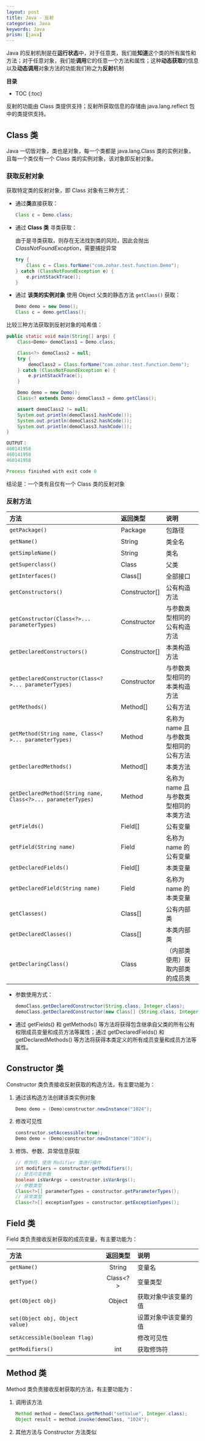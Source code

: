 ```yaml
---
layout: post
title: Java - 反射
categories: Java
keywords: Java
prism: [java]
---
```


Java 的反射机制是在**运行状态**中，对于任意类，我们能**知道**这个类的所有属性和方法；对于任意对象，我们能**调用**它的任意一个方法和属性；这种**动态获取**的信息以及**动态调用**对象方法的功能我们称之为**反射**机制

**目录**

* TOC
{:toc}

反射的功能由 Class 类提供支持；反射所获取信息的存储由 java.lang.reflect 包中的类提供支持。

## Class 类

Java 一切皆对象，类也是对象，每一个类都是 java.lang.Class 类的实例对象，且每一个类仅有一个 Class 类的实例对象，该对象即反射对象。

### 获取反射对象

获取特定类的反射对象，即 Class 对象有三种方式：

* 通过**类**直接获取：

    ```java
    Class c = Demo.class;
    ```

* 通过 **Class 类** 寻类获取：

    由于是寻类获取，则存在无法找到类的风险，因此会抛出 *ClassNotFoundException*，需要捕捉异常

    ```java
    try {
        Class c = Class.forName("com.zohar.test.function.Demo");
    } catch (ClassNotFoundException e) {
        e.printStackTrace();
    }
    ```

* 通过 **该类的实例对象** 使用 Object 父类的静态方法 `getClass()` 获取：

    ```java
    Demo demo = new Demo();
    Class c = demo.getClass();
    ```

比较三种方法获取到反射对象的哈希值：

```java
public static void main(String[] args) {
    Class<Demo> demoClass1 = Demo.class;

    Class<?> demoClass2 = null;
    try {
        demoClass2 = Class.forName("com.zohar.test.function.Demo");
    } catch (ClassNotFoundException e) {
        e.printStackTrace();
    }

    Demo demo = new Demo();
    Class<? extends Demo> demoClass3 = demo.getClass();

    assert demoClass2 != null;
    System.out.println(demoClass1.hashCode());
    System.out.println(demoClass2.hashCode());
    System.out.println(demoClass3.hashCode());
}

OUTPUT：
460141958
460141958
460141958

Process finished with exit code 0
```

结论是：一个类有且仅有一个 Class 类的反射对象

### 反射方法

方法 | 返回类型 | 说明
:- | :- | :-
`getPackage()` | Package | 包路径
`getName()` | String | 类全名
`getSimpleName()` | String | 类名
`getSuperclass()` | Class | 父类
`getInterfaces()` | Class[] | 全部接口
`getConstructors()` | Constructor[] | 公有构造方法
`getConstructor(Class<?>... parameterTypes)` | Constructor | 与参数类型相同的公有构造方法
`getDeclaredConstructors()` | Constructor[] | 本类构造方法
`getDeclaredConstructor(Class<?>... parameterTypes)` | Constructor | 与参数类型相同的本类构造方法
`getMethods()` | Method[] | 公有方法
`getMethod(String name, Class<?>... parameterTypes)` | Method | 名称为 name 且与参数类型相同的公有方法
`getDeclaredMethods()` | Method[] | 本类方法
`getDeclaredMethod(String name, Class<?>... parameterTypes)` | Method | 名称为 name 且与参数类型相同的本类方法
`getFields()` | Field[] | 公有变量
`getField(String name)` | Field | 名称为 name 的公有变量
`getDeclaredFields()` | Field[] | 本类变量
`getDeclaredField(String name)` | Field | 名称为 name 的本类变量
`getClasses()` | Class[] | 公有内部类
`getDeclaredClasses()` | Class[] | 本类内部类
`getDeclaringClass()` | Class | （内部类使用）获取内部类的成员类

* 参数使用方式：

    ```java
    demoClass.getDeclaredConstructor(String.class, Integer.class);
    demoClass.getDeclaredConstructor(new Class[] {String.class, Integer.class});
    ```

* 通过 getFields() 和 getMethods() 等方法将获得包含继承自父类的所有公有权限成员变量和成员方法等属性；通过 getDeclaredFields() 和 getDeclaredMethods() 等方法将获得本类定义的所有成员变量和成员方法等属性。

## Constructor 类

Constructor 类负责接收反射获取的构造方法，有主要功能为：

1. 通过该构造方法创建该类实例对象

    ```java
    Demo demo = (Demo)constructor.newInstance("1024");
    ```

2. 修改可见性

    ```java
    constructor.setAccessible(true);
    Demo demo = (Demo)constructor.newInstance("1024");
    ```

3. 修饰、参数、异常信息获取

    ```java
    // 修饰符，使用 Modifier 类进行操作
    int modifiers = constructor.getModifiers();
    // 是否可变参数
    boolean isVarArgs = constructor.isVarArgs();
    // 参数类型
    Class<?>[] parameterTypes = constructor.getParameterTypes();
    // 异常类型
    Class<?>[] exceptionTypes = constructor.getExceptionTypes();
    ```

## Field 类

Field 类负责接收反射获取的成员变量，有主要功能为：

方法 | 返回类型 | 说明
:- | :-: | :-
`getName()` | String | 变量名
`getType()` | Class<?> | 变量类型
`get(Object obj)` | Object | 获取对象中该变量的值
`set(Object obj, Object value)` |  | 设置对象中该变量的值
`setAccessible(boolean flag)` |  | 修改可见性
`getModifiers()` | int | 获取修饰符

## Method 类

Method 类负责接收反射获取的方法，有主要功能为：

1. 调用该方法

    ```java
    Method method = demoClass.getMethod("setValue", Integer.class);
    Object result = method.invoke(demoClass, "1024");
    ```

2. 其他方法与 Constructor 方法类似